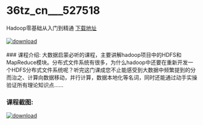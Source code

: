 # 36tz_cn___527518
Hadoop零基础从入门到精通
[下载地址](http://www.36tz.cn/article/527518 "下载地址")
<br/></br>[![download](http://36tz.cn/muke_img/2019_09_356-62-300x169.jpg "下载地址")](http://www.36tz.cn/article/527518 "下载地址")
<br/></br>### 课程介绍:
大数据启蒙必听的课程，主要讲解hadoop项目中的HDFS和MapReduce模块。分布式文件系统有很多，为什么hadoop中还要在重新开发一个HDFS分布式文件系统呢？听完这门课成您不止能感受到大数据中频繁提到的分而治之、计算向数据移动，并行计算，数据本地化等名词，同时还能通过动手实操验证所有理论知识点......

 
### 课程截图:
[![download](http://36tz.cn/muke_img/2019_09_1-114.png "下载地址")](http://www.36tz.cn/article/527518 "下载地址")
